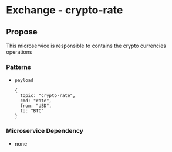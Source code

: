 # Exchange - crypto-rate

## Propose

This microservice is responsible to contains the crypto currencies operations

### Patterns
  - `payload`

        {
          topic: "crypto-rate",
          cmd: "rate",
          from: "USD",
          to: "BTC"
        }
### Microservice Dependency
  - none
